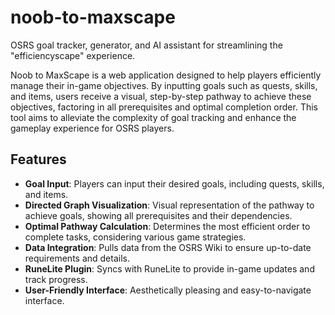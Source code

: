 # noob-to-maxscape
OSRS goal tracker, generator, and AI assistant for streamlining the "efficiencyscape" experience.

Noob to MaxScape is a web application designed to help players efficiently manage their in-game objectives. By inputting goals such as quests, skills, and items, users receive a visual, step-by-step pathway to achieve these objectives, factoring in all prerequisites and optimal completion order. This tool aims to alleviate the complexity of goal tracking and enhance the gameplay experience for OSRS players.

## Features
* **Goal Input**: Players can input their desired goals, including quests, skills, and items.
* **Directed Graph Visualization**: Visual representation of the pathway to achieve goals, showing all prerequisites and their dependencies.
* **Optimal Pathway Calculation**: Determines the most efficient order to complete tasks, considering various game strategies.
* **Data Integration**: Pulls data from the OSRS Wiki to ensure up-to-date requirements and details.
* **RuneLite Plugin**: Syncs with RuneLite to provide in-game updates and track progress.
* **User-Friendly Interface**: Aesthetically pleasing and easy-to-navigate interface.
